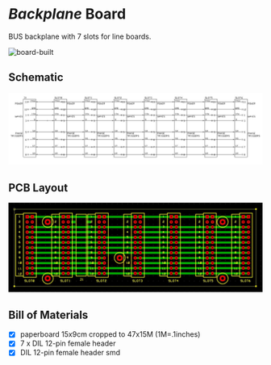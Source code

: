 # *Backplane* Board
BUS backplane with 7 slots for line boards.

![board-built](presepe-backplane-board_built.jpg)


## Schematic
![board-schematic](presepe-backplane-board_sch.jpg)


## PCB Layout
![board-pcb](presepe-backplane-board_pcb.jpg)


## Bill of Materials
- [x] paperboard 15x9cm cropped to 47x15M (1M=.1inches)
- [x] 7 x DIL 12-pin female header
- [x] DIL 12-pin female header smd